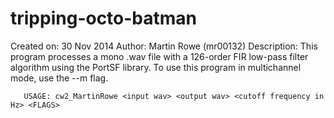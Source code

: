 tripping-octo-batman
====================

  Created on: 30 Nov 2014
      Author: Martin Rowe (mr00132)
 Description: This program processes a mono .wav file with a 126-order FIR low-pass filter
              algorithm using the PortSF library.
              To use this program in multichannel mode, use the --m flag.

       USAGE: cw2_MartinRowe <input wav> <output wav> <cutoff frequency in Hz> <FLAGS>
